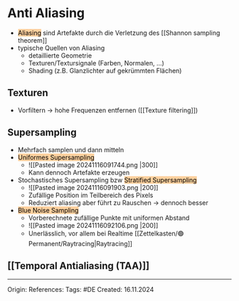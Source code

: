 # Anti Aliasing

- <mark style="background: #FFB86CA6;">Aliasing</mark> sind Artefakte durch die Verletzung des [[Shannon sampling theorem]]
- typische Quellen von Aliasing 
	- detaillierte Geometrie 
	- Texturen/Textursignale (Farben, Normalen, ...)
	- Shading (z.B. Glanzlichter auf gekrümmten Flächen)

## Texturen

- Vorfiltern -> hohe Frequenzen entfernen ([[Texture filtering]])
## Supersampling

- Mehrfach samplen und dann mitteln
- <mark style="background: #FFB86CA6;">Uniformes Supersampling</mark>
	- ![[Pasted image 20241116091744.png |300]]
	- Kann dennoch Artefakte erzeugen
- Stochastisches Supersampling bzw <mark style="background: #FFB86CA6;">Stratified Supersampling</mark>
	- ![[Pasted image 20241116091903.png |200]]
	- Zufällige Position im Teilbereich des Pixels
	- Reduziert aliasing aber führt zu Rauschen -> dennoch besser
- <mark style="background: #FFB86CA6;">Blue Noise Sampling</mark>
	- Vorberechnete zufällige Punkte mit uniformen Abstand
	- ![[Pasted image 20241116092106.png |200]]
	- Unerlässlich, vor allem bei Realtime [[Zettelkasten/🟢Permanent/Raytracing|Raytracing]]

## [[Temporal Antialiasing (TAA)]]

---

Origin: 
References: 
Tags: #DE
Created: 16.11.2024

